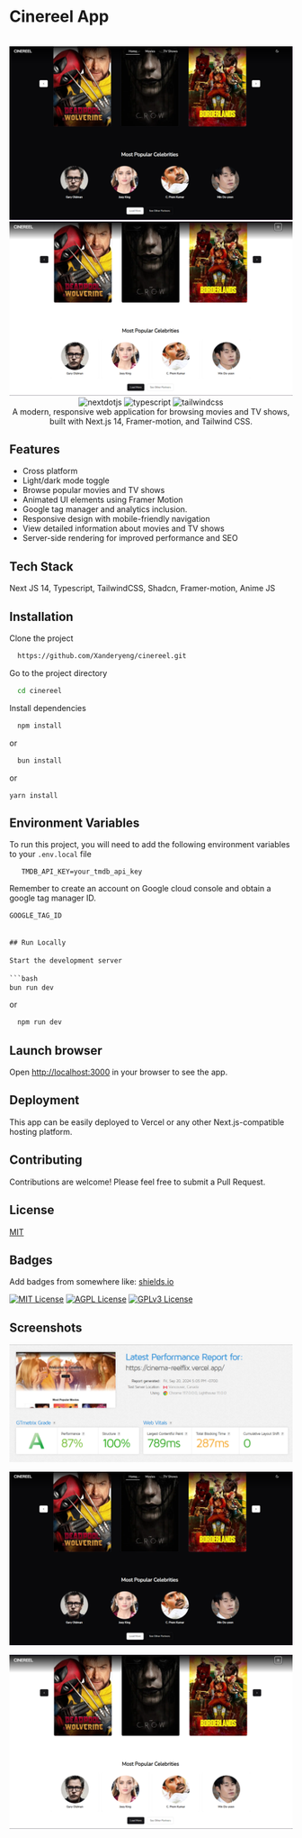 
# Cinereel App
<div align="center" display="flex">
  <br />
      <img src="https://github.com/Xanderyeng/cinereel/blob/main/dark.PNG" alt="Project Dark Mode">
      <img src="https://github.com/Xanderyeng/cinereel/blob/main/light.PNG" alt="Project Light Mode">
  <br />

  <div>
    <img src="https://img.shields.io/badge/-Next_JS-black?style=for-the-badge&logoColor=white&logo=nextdotjs&color=000000" alt="nextdotjs" />
    <img src="https://img.shields.io/badge/-TypeScript-black?style=for-the-badge&logoColor=white&logo=typescript&color=3178C6" alt="typescript" />
    <img src="https://img.shields.io/badge/-Tailwind_CSS-black?style=for-the-badge&logoColor=white&logo=tailwindcss&color=06B6D4" alt="tailwindcss" />
  </div>


   <div align="center">
    A modern, responsive web application for browsing movies and TV shows, built with Next.js 14, Framer-motion, and Tailwind CSS.
    </div>
</div>

## Features

- Cross platform
- Light/dark mode toggle
- Browse popular movies and TV shows
- Animated UI elements using Framer Motion
- Google tag manager and analytics inclusion.
- Responsive design with mobile-friendly navigation
- View detailed information about movies and TV shows
- Server-side rendering for improved performance and SEO


## Tech Stack

 Next JS 14, Typescript, TailwindCSS, Shadcn, Framer-motion, Anime JS


## Installation

Clone the project

```bash
  https://github.com/Xanderyeng/cinereel.git
```

Go to the project directory

```bash
  cd cinereel
```

Install dependencies

```bash
  npm install
```
or
```bash
  bun install
   ```
   or
   ```
   yarn install
   ```
    
## Environment Variables

To run this project, you will need to add the following environment variables to your `.env.local` file

```
   TMDB_API_KEY=your_tmdb_api_key
   ```
   Remember to create an account on Google cloud console and obtain a google tag manager ID.
   ```
   GOOGLE_TAG_ID


## Run Locally

Start the development server

```bash
  bun run dev
```
or
```bash
  npm run dev
```


## Launch browser
Open [http://localhost:3000](http://localhost:3000) in your browser to see the app.
## Deployment
This app can be easily deployed to Vercel or any other Next.js-compatible hosting platform.
## Contributing

Contributions are welcome!
Please feel free to submit a Pull Request.


## License

[MIT](https://choosealicense.com/licenses/mit/)


## Badges

Add badges from somewhere like: [shields.io](https://shields.io/)

[![MIT License](https://img.shields.io/badge/License-MIT-green.svg)](https://choosealicense.com/licenses/mit/)
[![AGPL License](https://img.shields.io/badge/license-AGPL-blue.svg)](http://www.gnu.org/licenses/agpl-3.0)
[![GPLv3 License](https://img.shields.io/badge/License-GPL%20v3-yellow.svg)](https://opensource.org/licenses/)


## Screenshots

![App Screenshot](https://github.com/Xanderyeng/cinereel/blob/main/screenshot1.PNG)

![App Screenshot](https://github.com/Xanderyeng/cinereel/blob/main/dark.PNG)

![App Screenshot](https://github.com/Xanderyeng/cinereel/blob/main/light.PNG)

